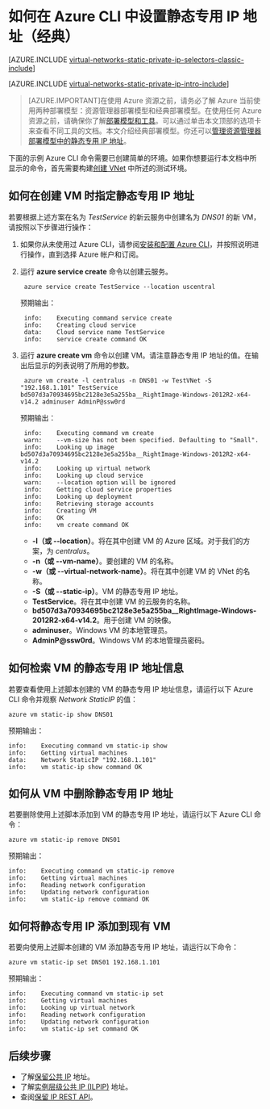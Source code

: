 <properties 
   pageTitle="如何在经典模式下使用 CLI 设置静态专用 IP | Azure"
   description="了解静态专用 IP (DIP) 以及如何在经典模式下使用 CLI 对其进行管理"
   services="virtual-network"
   documentationCenter="na"
   authors="telmosampaio"
   manager="carmonm"
   editor="tysonn"
   tags="azure-service-management"
/>
<tags
	ms.service="virtual-network"
	ms.date="03/15/2016"
	wacn.date="04/26/2016"/>

# 如何在 Azure CLI 中设置静态专用 IP 地址（经典）

[AZURE.INCLUDE [virtual-networks-static-private-ip-selectors-classic-include](../../includes/virtual-networks-static-private-ip-selectors-classic-include.md)]

[AZURE.INCLUDE [virtual-networks-static-private-ip-intro-include](../../includes/virtual-networks-static-private-ip-intro-include.md)]

>[AZURE.IMPORTANT]在使用 Azure 资源之前，请务必了解 Azure 当前使用两种部署模型：资源管理器部署模型和经典部署模型。在使用任何 Azure 资源之前，请确保你了解[部署模型和工具](/documentation/articles/azure-classic-rm/)。可以通过单击本文顶部的选项卡来查看不同工具的文档。本文介绍经典部署模型。你还可以[管理资源管理器部署模型中的静态专用 IP 地址](/documentation/articles/virtual-networks-static-private-ip-arm-cli/)。

下面的示例 Azure CLI 命令需要已创建简单的环境。如果你想要运行本文档中所显示的命令，首先需要构建[创建 VNet](/documentation/articles/virtual-networks-create-vnet-classic-cli/) 中所述的测试环境。

## 如何在创建 VM 时指定静态专用 IP 地址
若要根据上述方案在名为 *TestService* 的新云服务中创建名为 *DNS01* 的新 VM，请按照以下步骤进行操作：

1. 如果你从未使用过 Azure CLI，请参阅[安装和配置 Azure CLI](/documentation/articles/xplat-cli-install/)，并按照说明进行操作，直到选择 Azure 帐户和订阅。
1. 运行 **azure service create** 命令以创建云服务。

		azure service create TestService --location uscentral

	预期输出：

		info:    Executing command service create
		info:    Creating cloud service
		data:    Cloud service name TestService
		info:    service create command OK
	
2. 运行 **azure create vm** 命令以创建 VM。请注意静态专用 IP 地址的值。在输出后显示的列表说明了所用的参数。

		azure vm create -l centralus -n DNS01 -w TestVNet -S "192.168.1.101" TestService bd507d3a70934695bc2128e3e5a255ba__RightImage-Windows-2012R2-x64-v14.2 adminuser AdminP@ssw0rd

	预期输出：

		info:    Executing command vm create
		warn:    --vm-size has not been specified. Defaulting to "Small".
		info:    Looking up image bd507d3a70934695bc2128e3e5a255ba__RightImage-Windows-2012R2-x64-v14.2
		info:    Looking up virtual network
		info:    Looking up cloud service
		warn:    --location option will be ignored
		info:    Getting cloud service properties
		info:    Looking up deployment
		info:    Retrieving storage accounts
		info:    Creating VM
		info:    OK
		info:    vm create command OK

	- **-l（或 --location）**。将在其中创建 VM 的 Azure 区域。对于我们的方案，为 *centralus*。
	- **-n（或 --vm-name）**。要创建的 VM 的名称。
	- **-w（或 --virtual-network-name）**。将在其中创建 VM 的 VNet 的名称。 
	- **-S（或 --static-ip）**。VM 的静态专用 IP 地址。
	- **TestService**。将在其中创建 VM 的云服务的名称。
	- **bd507d3a70934695bc2128e3e5a255ba\_\_RightImage-Windows-2012R2-x64-v14.2**。用于创建 VM 的映像。
	- **adminuser**。Windows VM 的本地管理员。
	- **AdminP@ssw0rd**。Windows VM 的本地管理员密码。

## 如何检索 VM 的静态专用 IP 地址信息
若要查看使用上述脚本创建的 VM 的静态专用 IP 地址信息，请运行以下 Azure CLI 命令并观察 *Network StaticIP* 的值：

	azure vm static-ip show DNS01

预期输出：

	info:    Executing command vm static-ip show
	info:    Getting virtual machines
	data:    Network StaticIP "192.168.1.101"
	info:    vm static-ip show command OK

## 如何从 VM 中删除静态专用 IP 地址
若要删除使用上述脚本添加到 VM 的静态专用 IP 地址，请运行以下 Azure CLI 命令：
	
	azure vm static-ip remove DNS01

预期输出：

	info:    Executing command vm static-ip remove
	info:    Getting virtual machines
	info:    Reading network configuration
	info:    Updating network configuration
	info:    vm static-ip remove command OK

## 如何将静态专用 IP 添加到现有 VM
若要向使用上述脚本创建的 VM 添加静态专用 IP 地址，请运行以下命令：

	azure vm static-ip set DNS01 192.168.1.101

预期输出：

	info:    Executing command vm static-ip set
	info:    Getting virtual machines
	info:    Looking up virtual network
	info:    Reading network configuration
	info:    Updating network configuration
	info:    vm static-ip set command OK

## 后续步骤

- 了解[保留公共 IP](/documentation/articles/virtual-networks-reserved-public-ip/) 地址。
- 了解[实例层级公共 IP (ILPIP)](/documentation/articles/virtual-networks-instance-level-public-ip/) 地址。
- 查阅[保留 IP REST API](https://msdn.microsoft.com/zh-cn/library/azure/dn722420.aspx)。

<!---HONumber=76-->
